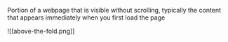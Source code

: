 Portion of a webpage that is visible without scrolling, typically the content that appears immediately when you first load the page

![[above-the-fold.png]]
